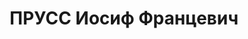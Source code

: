 ---
title: ПРУСС Иосиф Францевич
description: "Род. 17.02.1891, Варшава, поляк, из рабочих, обр.: низшее, член ВКП(б).\
  \ Проживал: Москва, ул. Большая Садовая, д. 15, кв. 47. Пом. Прокурора СССР. \n\
  \  Арестован 27.05.1937. Обв.: шпионаж. Приговор: в особом порядке, 15.11.1937 –\
  \ ВМН. Расстрелян 15.11.1937, г.Москва. \n  Реабилитирован ВК ВС СССР 06.10.1956"
---